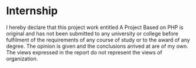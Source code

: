# Internship

I hereby declare that this project work entitled A Project Based on PHP is original
and has not been submitted to any university or college before fulfilment of the
requirements of any course of study or to the award of any degree. The opinion is
given and the conclusions arrived at are of my own. The views expressed in the
report do not represent the views of organization.
